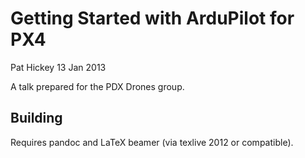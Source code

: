 
# Getting Started with ArduPilot for PX4

Pat Hickey
13 Jan 2013

A talk prepared for the PDX Drones group.

## Building

Requires pandoc and LaTeX beamer (via texlive 2012 or compatible).

